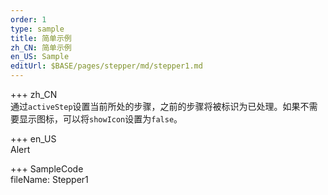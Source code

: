 ```yaml
---   
order: 1  
type: sample  
title: 简单示例   
zh_CN: 简单示例   
en_US: Sample
editUrl: $BASE/pages/stepper/md/stepper1.md
---      
```


+++ zh_CN   
通过<Code>activeStep</Code>设置当前所处的步骤，之前的步骤将被标识为已处理。如果不需要显示图标，可以将<Code>showIcon</Code>设置为<Code>false</Code>。

+++ en_US   
Alert

+++ SampleCode  
fileName: Stepper1
